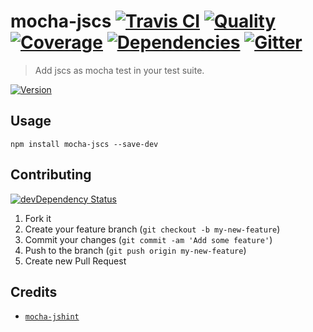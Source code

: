 # mocha-jscs [![Travis CI][travis-image]][travis-url] [![Quality][codeclimate-image]][codeclimate-url] [![Coverage][codeclimate-coverage-image]][codeclimate-coverage-url] [![Dependencies][gemnasium-image]][gemnasium-url] [![Gitter][gitter-image]][gitter-url]
> Add jscs as mocha test in your test suite.

[![Version][npm-image]][npm-url]


## Usage

```shell
npm install mocha-jscs --save-dev
```


## Contributing

[![devDependency Status][david-dm-image]][david-dm-url]

1. Fork it
2. Create your feature branch (`git checkout -b my-new-feature`)
3. Commit your changes (`git commit -am 'Add some feature'`)
4. Push to the branch (`git push origin my-new-feature`)
5. Create new Pull Request


## Credits

* [`mocha-jshint`](https://github.com/Muscula/mocha-jshint)


[npm-image]: https://img.shields.io/npm/v/mocha-jscs.svg?style=flat-square
[npm-url]: https://www.npmjs.org/package/mocha-jscs

[travis-image]: https://img.shields.io/travis/tomchentw/mocha-jscs.svg?style=flat-square
[travis-url]: https://travis-ci.org/tomchentw/mocha-jscs
[codeclimate-image]: https://img.shields.io/codeclimate/github/tomchentw/mocha-jscs.svg?style=flat-square
[codeclimate-url]: https://codeclimate.com/github/tomchentw/mocha-jscs
[codeclimate-coverage-image]: https://img.shields.io/codeclimate/coverage/github/tomchentw/mocha-jscs.svg?style=flat-square
[codeclimate-coverage-url]: https://codeclimate.com/github/tomchentw/mocha-jscs
[gemnasium-image]: https://img.shields.io/gemnasium/tomchentw/mocha-jscs.svg?style=flat-square
[gemnasium-url]: https://gemnasium.com/tomchentw/mocha-jscs
[gitter-image]: https://badges.gitter.im/Join%20Chat.svg
[gitter-url]: https://gitter.im/tomchentw/mocha-jscs?utm_source=badge&utm_medium=badge&utm_campaign=pr-badge&utm_content=badge
[david-dm-image]: https://img.shields.io/david/dev/tomchentw/mocha-jscs.svg?style=flat-square
[david-dm-url]: https://david-dm.org/tomchentw/mocha-jscs#info=devDependencies
